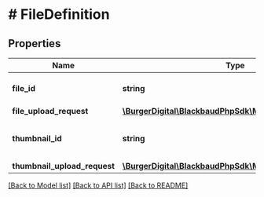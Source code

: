 # # FileDefinition

## Properties

Name | Type | Description | Notes
------------ | ------------- | ------------- | -------------
**file_id** | **string** | The identifier of the file. | [optional]
**file_upload_request** | [**\BurgerDigital\BlackbaudPhpSdk\Model\RequestMetaData**](RequestMetaData.md) |  | [optional]
**thumbnail_id** | **string** | The identifier of the thumbnail. | [optional]
**thumbnail_upload_request** | [**\BurgerDigital\BlackbaudPhpSdk\Model\RequestMetaData**](RequestMetaData.md) |  | [optional]

[[Back to Model list]](../../README.md#models) [[Back to API list]](../../README.md#endpoints) [[Back to README]](../../README.md)
